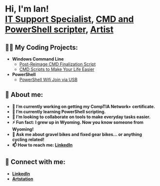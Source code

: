 <h1>Hi, I'm Ian! <br/><a href="https://www.linkedin.com/in/ianmcdonell/">IT Support Specialist</a>, <a href="https://github.com/wormosteeze">CMD and PowerShell scripter</a>, <a href="https://ianmcdonell.com/">Artist</a></h1>

<h2>👨‍💻 My Coding Projects:</h2>

- <b>Windows Command Line</b>
  - [Post-Reimage CMD Finalization Script](https://github.com/wormosteeze/post-img)
  - [CMD Scripts to Make Your Life Easier](https://github.com/wormosteeze/cmd-scripts)
- <b>PowerShell</b>
  - [PowerShell Wifi Join via USB](https://github.com/wormosteeze/asdf)

<h2>🤗 About me:</h2>

- <b>🔭 I’m currently working on getting my CompTIA Network+ certificate.
- <b>🌱 I’m currently learning PowerShell scripting.
- <b>👯 I’m looking to collaborate on tools to make everyday tasks easier.
- <b>⚡ Fun fact: I grew up in Wyoming. Now you know someone from Wyoming!
- <b>💬 Ask me about gravel bikes and fixed gear bikes... or anything cycling related!
- <b>📫 How to reach me: <a href="https://www.linkedin.com/in/ianmcdonell/">LinkedIn</a>

<h2> 🤳 Connect with me:</h2>

- [LinkedIn][linkedin]
- [Artstation][artstation]

[artstation]: https://www.artstation.com/ianm
[linkedin]: https://linkedin.com/in/ianmcdonell

<!--
based on the tips given in this video by JoshMadakor: https://www.youtube.com/watch?v=zgqfWLHNKLk
see also: https://github.com/joshmadakor1/joshmadakor1/blob/main/README.md

Here are some ideas to get you started:

- 🔭 I’m currently working on ...
- 🌱 I’m currently learning ...
- 👯 I’m looking to collaborate on ...
- 🤔 I’m looking for help with ...
- 💬 Ask me about ...
- 📫 How to reach me: ...
- 😄 Pronouns: ...
- ⚡ Fun fact: ...
-->
